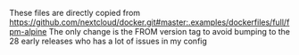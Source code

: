 These files are directly copied from https://github.com/nextcloud/docker.git#master:.examples/dockerfiles/full/fpm-alpine
The only change is the FROM version tag to avoid bumping to the 28 early releases who has a lot of issues in my config
